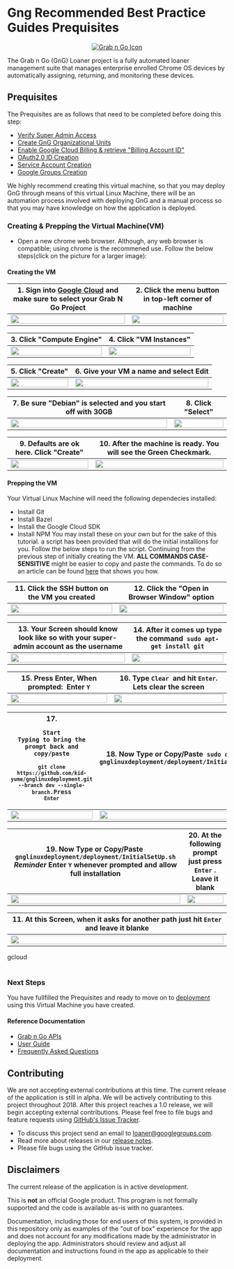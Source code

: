 <!-- mdformat off(GitHub header) -->
Gng Recommended Best Practice Guides Prequisites
======
<!-- mdformat on -->

<p align="center">
  <a href="#grabngo--">
    <img src="https://storage.googleapis.com/gngloaners/gnglogo.png" alt="Grab n Go Icon" />
  </a>
</p>

The Grab n Go (GnG) Loaner project is a fully automated loaner management suite
that manages enterprise enrolled Chrome OS devices by automatically assigning,
returning, and monitoring these devices.


## Prequisites

The Prequisites are as follows that need to be completed before doing this step: 
*	[Verify Super Admin Access](https://github.com/kid-yume/gnglinuxdeployment/tree/dev/docs/deployment/prerequisites/verifysuperadminaccess)
*	[Create GnG Organizational Units](https://github.com/kid-yume/gnglinuxdeployment/tree/dev/docs/deployment/prerequisites/organizationalunits)
*	[Enable Google Cloud Billing & retrieve "Billing Account ID"](https://github.com/kid-yume/gnglinuxdeployment/tree/dev/docs/deployment/prerequisites/billingaccountid)
*	[OAuth2.0 ID Creation](https://github.com/kid-yume/gnglinuxdeployment/tree/dev/docs/deployment/prerequisites/oauthid)
*	[Service Account Creation](https://github.com/kid-yume/gnglinuxdeployment/tree/dev/docs/deployment/prerequisites/serviceaccountcreation)
*	[Google Groups Creation](https://github.com/kid-yume/gnglinuxdeployment/tree/dev/docs/deployment/prerequisites/googlegroupcreation)


We highly recommend creating this virtual machine, so that you may deploy GnG through means of this 
virtual Linux Machine, there will be an automation process involved with deploying GnG and a manual 
process so that you may have knowledge on how the application is deployed. 


### Creating & Prepping the Virtual Machine(VM)
*	Open a new chrome web browser. Although, any web browser is compatible; using chrome is the recommened use. 
Follow the below steps(click on the picture for a larger image):

#### Creating the VM


**1.**	Sign into [Google Cloud](https://console.cloud.google.com) and make sure to select your Grab N Go Project       |**2.**  Click the menu button in top-left corner of machine
:-------------------------:|:-------------------------:
 <a href="http://bit.ly/2SKdGib"><img src="http://bit.ly/2tPSBbX" style="width:100%"/></a> |  <a href="http://bit.ly/2XGwJxA"><img src="http://bit.ly/2C5G6NP" style="width:100%"/></a>
 
 
**3.**	Click "Compute Engine"        |**4.**  Click "VM Instances"
:-------------------------:|:-------------------------:
<a href="http://bit.ly/2NJ6BNT"><img src="http://bit.ly/2C8f6gG" style="width:100%"/></a> |  <a href="http://bit.ly/2EO54mR"><img src="http://bit.ly/2XD1C5I" style="width:100%"/></a>


**5.**	Click "Create"         |**6.**  Give your VM a name and select Edit 
:-------------------------:|:-------------------------:
<a href="http://bit.ly/2IUw8om"><img src="http://bit.ly/2Ez3TX9" style="width:100%"/></a> |  <a href="http://bit.ly/2NIs4X1"><img src="http://bit.ly/2C7KTOX" style="width:100%"/></a>


**7.**	Be sure "Debian" is selected and you start off with 30GB         |**8.**  Click "Select"
:-------------------------:|:-------------------------:
<a href="http://bit.ly/2HfdbdD"><img src="http://bit.ly/2VAzZbH" style="width:100%"/></a> |  <a href="http://bit.ly/2tRKFH2"><img src="http://bit.ly/2NHipA2" style="width:100%"/></a> 



**9.**	Defaults are ok here. Click "Create"         |**10.**  After the machine is ready. You will see the Green Checkmark. 
:-------------------------:|:-------------------------:
<a href="http://bit.ly/2EFTYiC"><img src="http://bit.ly/2tSTalb" style="width:100%"/></a> |  <a href="http://bit.ly/2EOtTiz"><img src="http://bit.ly/2tSAiTz" style="width:100%"/></a> 



#### Prepping the VM
Your Virtual Linux Machine will need the following dependecies installed:
-   Install Git
-   Install Bazel
-   Install the Google Cloud SDK
-   Install NPM
You may install these on your own but for the sake of this tutorial. a script has been provided that 
will do the initial installions for you. Follow the below steps to run the script. Continuing from 
the previous step of initially creating the VM. **ALL COMMANDS CASE-SENSITIVE** might be easier to 
copy and paste the commands. To do so an article can be found [here](https://cloud.google.com/compute/docs/ssh-in-browser?hl=en#copypaste)
that shows you how. 

**11.**	Click the SSH button on the VM you created    |**12.**  Click the "Open in Browser Window" option
:-------------------------:|:-------------------------:
 <a href="http://bit.ly/2XIsrpr"><img src="http://bit.ly/2UrOuP1" style="width:100%"/></a>  | <a href="http://bit.ly/2UsV33I"><img src="http://bit.ly/2tV1CQT" style="width:100%"/></a> 
 
**13.**	Your Screen should know look like so with your super-admin account as the username       |**14.**  After it comes up type the command&nbsp; `sudo apt-get install git` 
:-------------------------:|:-------------------------:
<a href="http://bit.ly/2XMBdm4"><img src="http://bit.ly/2EObi4X" style="width:100%"/></a> |  <a href="http://bit.ly/2EJtexG"><img src="http://bit.ly/2C9z3E4" style="width:100%"/></a>


**15.**	Press Enter, When prompted:&nbsp; Enter `Y`       |**16.**  Type `Clear`&nbsp; and hit <kbd>`Enter`</kbd>. Lets clear the screen
:-------------------------:|:-------------------------:
<a href="http://bit.ly/2XNJYfC"><img src="http://bit.ly/2H8YhXo" style="width:100%"/></a> |  <a href="http://bit.ly/2TvFQ5O"><img src="http://bit.ly/2HmBUNc" style="width:100%"/></a>


**17.**	<code><p>Start Typing to bring the prompt back and copy/paste<br> `git clone https://github.com/kid-yume/gnglinuxdeployment.git --branch dev --single-branch`.Press <kbd>`Enter`</kbd>        |**18.**  Now Type or Copy/Paste&nbsp; `sudo chmod +x gnglinuxdeployment/deployment/InitialSetUp.sh`</p></code>
:-------------------------:|:-------------------------:
<a href="http://bit.ly/2NNDlW6"><img src="http://bit.ly/2H9JFqp" style="width:100%"/></a> |  <a href="http://bit.ly/2EOA3xF"><img src="http://bit.ly/2IZBGy3" style="width:100%"/></a>



**19.**	Now Type or Copy/Paste&nbsp; `gnglinuxdeployment/deployment/InitialSetUp.sh`  *Reminder* Enter `Y` whenever prompted and allow full installation      |**20.**  At the following prompt just press <kbd>`Enter`</kbd> . Leave it blank
:-------------------------:|:-------------------------:
<a href="http://bit.ly/2tVjpYl"><img src="http://bit.ly/2VNftF4" style="width:100%"/></a> |  <a href="http://bit.ly/2HdR1JR"><img src="http://bit.ly/2XNKIBq" style="width:100%"/></a> 




**11.**	At this Screen, when it asks for another path just hit <kbd>`Enter`</kbd>  and leave it blanke    |
:-------------------------:|
<a href="http://bit.ly/2Hd37So"><img src="http://bit.ly/2Hd37So" style="width:100%"/></a> | 



gcloud<br></br>

### Next Steps
You have fullfilled the Prequisites and ready to move on to
[deployment](https://github.com/kid-yume/gnglinuxdeployment/tree/dev/docs/deployment/mac-linux) 
using this Virtual Machine you have created. 

#### Reference Documentation

-   [Grab n Go APIs](docs/gng_apis.md)
-   [User Guide](docs/user_guide.md)
-   [Frequently Asked
    Questions](docs/faq.md)

## Contributing

We are not accepting external contributions at this time. The current release of
the application is still in alpha. We will be actively contributing to this
project throughout 2018. After this project reaches a 1.0 release, we will begin
accepting external contributions. Please feel free to file bugs and feature
requests using [GitHub's Issue
Tracker](https://github.com/google/loaner/issues).

* To discuss this project send an email to loaner@googlegroups.com.
* Read more about releases in our [release notes](docs/release_notes.md).
* Please file bugs using the GitHub issue tracker.


## Disclaimers

The current release of the application is in active development.

This is **not** an official Google product. This program is not formally
supported and the code is available as-is with no guarantees.

Documentation, including those for end users of this system, is provided in this
repository only as examples of the "out of box" experience for the app and does
not account for any modifications made by the administrator in deploying the
app. Administrators should review and adjust all documentation and instructions
found in the app as applicable to their deployment.

